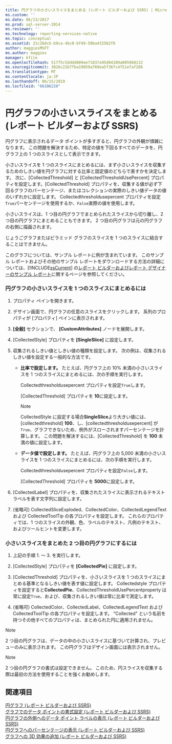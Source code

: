 ```yaml
---
title: 円グラフの小さいスライスをまとめる (レポート ビルダーおよび SSRS) | Microsoft Docs
ms.custom: ''
ms.date: 06/13/2017
ms.prod: sql-server-2014
ms.reviewer: ''
ms.technology: reporting-services-native
ms.topic: conceptual
ms.assetid: 21c2b8cb-b9ca-4bc0-bf49-50ba432562f6
author: maggiesMSFT
ms.author: maggies
manager: kfile
ms.openlocfilehash: 517f5c5dddd809ee71037a95d04109a005968132
ms.sourcegitcommit: 3026c22b7fba19059a769ea5f367c4f51efaf286
ms.translationtype: MT
ms.contentlocale: ja-JP
ms.lasthandoff: 06/15/2019
ms.locfileid: "66106220"
---
```

# <a name="collect-small-slices-on-a-pie-chart-report-builder-and-ssrs"></a>円グラフの小さいスライスをまとめる (レポート ビルダーおよび SSRS)
  円グラフに表示されるデータ ポイントが多すぎると、円グラフの外観が煩雑になります。 この問題を解決するため、特定の値を下回るすべてのデータを、円グラフ上の 1 つのスライスとして表示できます。  
  
 小さいスライスを 1 つのスライスにまとめるには、まず小さいスライスを収集するためのしきい値を円グラフに対する比率と固定値のどちらで表すかを決定します。 次に、[CollectedThreshold] と [CollectedThresholdUsePercent] プロパティを設定します。[CollectedThreshold] プロパティを、収集する値が必ず下回るグラフのパーセンテージ、またはコレクションの実際のしきい値データの値のいずれかに設定します。 Collectedthresholdusepercent プロパティを設定`True`パーセンテージを使用するか、`False`実際の値を使用します。  
  
 小さいスライスは、1 つ目の円グラフでまとめられたスライスから切り離し、2 つ目の円グラフにまとめることもできます。 2 つ目の円グラフは元の円グラフの右側に描画されます。  
  
 じょうごグラフまたはピラミッド グラフのスライスを 1 つのスライスに結合することはできません。  
  
 このグラフについては、サンプル レポートに例が含まれています。 このサンプル レポートおよびその他のサンプル レポートをダウンロードする方法の詳細については、[!INCLUDE[ssCurrent](../../includes/sscurrent-md.md)] の[レポート ビルダーおよびレポート デザイナーのサンプル レポート](https://go.microsoft.com/fwlink/?LinkId=198283)に関するページを参照してください。  
  
### <a name="to-collect-small-slices-into-a-single-slice-on-a-pie-chart"></a>円グラフの小さいスライスを 1 つのスライスにまとめるには  
  
1.  プロパティ ペインを開きます。  
  
2.  デザイン画面で、円グラフの任意のスライスをクリックします。 系列のプロパティが [プロパティ] ペインに表示されます。  
  
3.  **[全般]** セクションで、 **[CustomAttributes]** ノードを展開します。  
  
4.  [CollectedStyle] プロパティを **[SingleSlice]** に設定します。  
  
5.  収集されるしきい値としきい値の種類を設定します。 次の例は、収集されるしきい値を設定する一般的な方法です。  
  
    -   **比率で設定します。** たとえば、円グラフ上の 10% 未満の小さいスライスを 1 つのスライスにまとめるには、次の手順を実行します。  
  
         Collectedthresholdusepercent プロパティを設定`True`します。  
  
         [CollectedThreshold] プロパティを **10**に設定します。  
  
        > [!NOTE]  
        >  CollectedStyle に設定する場合**SingleSlice**より大きい値には、[collectedthreshold] **100**、し、[collectedthresholdusepercent] が`True`、グラフできないため、例外がスローされますパーセンテージを計算します。 この問題を解決するには、[CollectedThreshold] を **100** 未満の値に設定します。  
  
    -   **データ値で設定します。** たとえば、円グラフ上の 5,000 未満の小さいスライスを 1 つのスライスにまとめるには、次の手順を実行します。  
  
         Collectedthresholdusepercent プロパティを設定`False`します。  
  
         [CollectedThreshold] プロパティを **5000**に設定します。  
  
6.  [CollectedLabel] プロパティを、収集されたスライスに表示されるテキスト ラベルを表す文字列に設定します。  
  
7.  (省略可) CollectedSliceExploded、CollectedColor、CollectedLegendText および CollectedToolTip の各プロパティを設定します。 これらのプロパティでは、1 つのスライスの外観、色、ラベルのテキスト、凡例のテキスト、およびツールヒントを変更します。  
  
### <a name="to-collect-small-slices-into-a-secondary-callout-pie-chart"></a>小さいスライスをまとめた 2 つ目の円グラフにするには  
  
1.  上記の手順 1. ～ 3. を実行します。  
  
2.  [CollectedStyle] プロパティを **[CollectedPie]** に設定します。  
  
3.  [CollectedThreshold] プロパティを、小さいスライスを 1 つのスライスにまとめる基準となるしきい値を表す値に設定します。 Collectedstyle プロパティを設定すると**CollectedPie**、CollectedThresholdUsePercentproperty は常に設定`True`、および、収集されるしきい値は常に比率で測定します。  
  
4.  (省略可) CollectedColor、CollectedLabel、CollectedLegendText および CollectedToolTip の各プロパティを設定します。 "Collected" という名前を持つその他すべてのプロパティは、まとめられた円に適用されません。  
  
> [!NOTE]  
>  2 つ目の円グラフは、データの中の小さいスライスに基づいて計算され、プレビューのみに表示されます。 この円グラフはデザイン画面には表示されません。  
  
> [!NOTE]  
>  2 つ目の円グラフの書式は設定できません。 このため、円スライスを収集する際は最初の方法を使用することを強くお勧めします。  
  
## <a name="see-also"></a>関連項目  
 [円グラフ &#40;レポート ビルダーおよび SSRS&#41;](charts-report-builder-and-ssrs.md)   
 [グラフでのデータ ポイントの書式設定 (レポート ビルダーおよび SSRS)](formatting-data-points-on-a-chart-report-builder-and-ssrs.md)   
 [円グラフの外側へのデータ ポイント ラベルの表示 (レポート ビルダーおよび SSRS)](display-data-point-labels-outside-a-pie-chart-report-builder-and-ssrs.md)   
 [円グラフへのパーセンテージの表示 &#40;レポート ビルダーおよび SSRS&#41;](display-percentage-values-on-a-pie-chart-report-builder-and-ssrs.md)   
 [グラフへの 3D 効果の追加 &#40;レポート ビルダーおよび SSRS&#41;](chart-effects-add-3d-effects-report-builder.md)  
  
  
